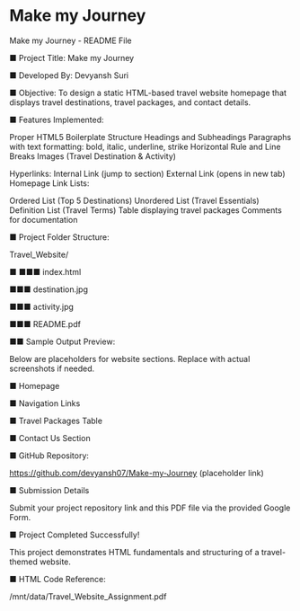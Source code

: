 # Make my Journey
Make my Journey - README File<p>
■ Project Title: Make my Journey<p>
■ Developed By: Devyansh Suri<p>
■ Objective: To design a static HTML-based travel website homepage that displays travel
destinations, travel packages, and contact details.<p>
■ Features Implemented:<p>
Proper HTML5 Boilerplate Structure Headings and Subheadings Paragraphs with text formatting:
bold, italic, underline, strike Horizontal Rule and Line Breaks Images (Travel Destination & Activity)<p>
Hyperlinks: Internal Link (jump to section) External Link (opens in new tab) Homepage Link Lists:<p>
Ordered List (Top 5 Destinations) Unordered List (Travel Essentials) Definition List (Travel Terms)
Table displaying travel packages Comments for documentation<p>
■ Project Folder Structure:<p>
Travel_Website/<p>
■
■■■ index.html<p>
■■■ destination.jpg<p>
■■■ activity.jpg<p>
■■■ README.pdf<p>
■■ Sample Output Preview:<p>
Below are placeholders for website sections. Replace with actual screenshots if needed.<p>
■ Homepage<p>
■ Navigation Links<p>
■ Travel Packages Table<p>
■ Contact Us Section<p>
■ GitHub Repository:<p>
https://github.com/devyansh07/Make-my-Journey (placeholder link)<p>
■ Submission Details<p>
Submit your project repository link and this PDF file via the provided Google Form.<p>
■ Project Completed Successfully!<p>
This project demonstrates HTML fundamentals and structuring of a travel-themed website.<p>
■ HTML Code Reference:<p>
/mnt/data/Travel_Website_Assignment.pdf
